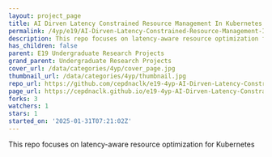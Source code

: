 ```yaml
---
layout: project_page
title: AI Dirven Latency Constrained Resource Management In Kubernetes
permalink: /4yp/e19/AI-Dirven-Latency-Constrained-Resource-Management-In-Kubernetes/
description: This repo focuses on latency-aware resource optimization for Kubernetes
has_children: false
parent: E19 Undergraduate Research Projects
grand_parent: Undergraduate Research Projects
cover_url: /data/categories/4yp/cover_page.jpg
thumbnail_url: /data/categories/4yp/thumbnail.jpg
repo_url: https://github.com/cepdnaclk/e19-4yp-AI-Dirven-Latency-Constrained-Resource-Management-In-Kubernetes
page_url: https://cepdnaclk.github.io/e19-4yp-AI-Dirven-Latency-Constrained-Resource-Management-In-Kubernetes
forks: 3
watchers: 1
stars: 1
started_on: '2025-01-31T07:21:02Z'
---
```


This repo focuses on latency-aware resource optimization for Kubernetes